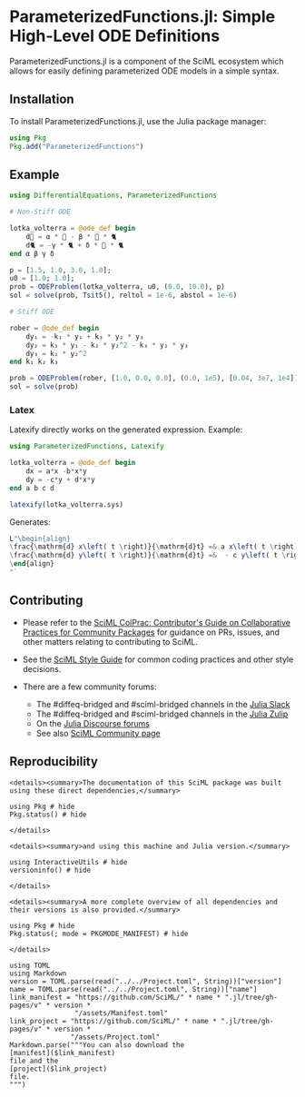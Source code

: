 # ParameterizedFunctions.jl: Simple High-Level ODE Definitions

ParameterizedFunctions.jl is a component of the SciML ecosystem which allows
for easily defining parameterized ODE models in a simple syntax.

## Installation

To install ParameterizedFunctions.jl, use the Julia package manager:

```julia
using Pkg
Pkg.add("ParameterizedFunctions")
```

## Example

```julia
using DifferentialEquations, ParameterizedFunctions

# Non-Stiff ODE

lotka_volterra = @ode_def begin
    d🐁 = α * 🐁 - β * 🐁 * 🐈
    d🐈 = -γ * 🐈 + δ * 🐁 * 🐈
end α β γ δ

p = [1.5, 1.0, 3.0, 1.0];
u0 = [1.0; 1.0];
prob = ODEProblem(lotka_volterra, u0, (0.0, 10.0), p)
sol = solve(prob, Tsit5(), reltol = 1e-6, abstol = 1e-6)

# Stiff ODE

rober = @ode_def begin
    dy₁ = -k₁ * y₁ + k₃ * y₂ * y₃
    dy₂ = k₁ * y₁ - k₂ * y₂^2 - k₃ * y₂ * y₃
    dy₃ = k₂ * y₂^2
end k₁ k₂ k₃

prob = ODEProblem(rober, [1.0, 0.0, 0.0], (0.0, 1e5), [0.04, 3e7, 1e4])
sol = solve(prob)
```

### Latex

Latexify directly works on the generated expression. Example:

```julia
using ParameterizedFunctions, Latexify

lotka_volterra = @ode_def begin
    dx = a*x -b*x*y
    dy = -c*y + d*x*y
end a b c d

latexify(lotka_volterra.sys)
```

Generates:

```julia
L"\begin{align}
\frac{\mathrm{d} x\left( t \right)}{\mathrm{d}t} =& a x\left( t \right) - b x\left( t \right) y\left( t \right) \\
\frac{\mathrm{d} y\left( t \right)}{\mathrm{d}t} =&  - c y\left( t \right) + d x\left( t \right) y\left( t \right)
\end{align}
"`
```

## Contributing

  - Please refer to the
    [SciML ColPrac: Contributor's Guide on Collaborative Practices for Community Packages](https://github.com/SciML/ColPrac/blob/master/README.md)
    for guidance on PRs, issues, and other matters relating to contributing to SciML.

  - See the [SciML Style Guide](https://github.com/SciML/SciMLStyle) for common coding practices and other style decisions.
  - There are a few community forums:
    
      + The #diffeq-bridged and #sciml-bridged channels in the
        [Julia Slack](https://julialang.org/slack/)
      + The #diffeq-bridged and #sciml-bridged channels in the
        [Julia Zulip](https://julialang.zulipchat.com/#narrow/stream/279055-sciml-bridged)
      + On the [Julia Discourse forums](https://discourse.julialang.org)
      + See also [SciML Community page](https://sciml.ai/community/)

## Reproducibility

```@raw html
<details><summary>The documentation of this SciML package was built using these direct dependencies,</summary>
```

```@example
using Pkg # hide
Pkg.status() # hide
```

```@raw html
</details>
```

```@raw html
<details><summary>and using this machine and Julia version.</summary>
```

```@example
using InteractiveUtils # hide
versioninfo() # hide
```

```@raw html
</details>
```

```@raw html
<details><summary>A more complete overview of all dependencies and their versions is also provided.</summary>
```

```@example
using Pkg # hide
Pkg.status(; mode = PKGMODE_MANIFEST) # hide
```

```@raw html
</details>
```

```@eval
using TOML
using Markdown
version = TOML.parse(read("../../Project.toml", String))["version"]
name = TOML.parse(read("../../Project.toml", String))["name"]
link_manifest = "https://github.com/SciML/" * name * ".jl/tree/gh-pages/v" * version *
                "/assets/Manifest.toml"
link_project = "https://github.com/SciML/" * name * ".jl/tree/gh-pages/v" * version *
               "/assets/Project.toml"
Markdown.parse("""You can also download the
[manifest]($link_manifest)
file and the
[project]($link_project)
file.
""")
```
